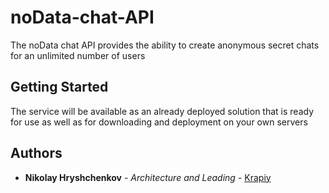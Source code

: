 # noData-chat-API

The noData chat API provides the ability to create anonymous secret chats for an unlimited number of users

## Getting Started

The service will be available as an already deployed solution that is ready for use as well as for downloading and deployment on your own servers

## Authors

* **Nikolay Hryshchenkov** - *Architecture and Leading* - [Krapiy](https://github.com/Krapiy)